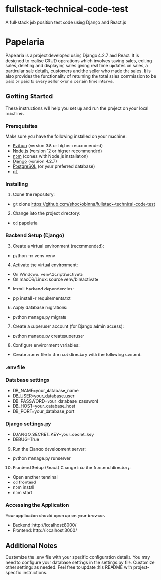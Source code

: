 # fullstack-technical-code-test
A full-stack job position test code using Django and React.js

# Papelaria

Papelaria is a project developed using Django 4.2.7 and React. It is designed to realise CRUD operations which involves saving sales, editing sales, deleting and displaying sales giving real time updates on sales, a particular sale details, customers and the seller who made the sales.
It is also provides the functionality of returning the total sales commission to be paid or paid to every seller over a certain time interval.

## Getting Started

These instructions will help you set up and run the project on your local machine.

### Prerequisites

Make sure you have the following installed on your machine:

- [Python](https://www.python.org/) (version 3.8 or higher recommended)
- [Node.js](https://nodejs.org/) (version 12 or higher recommended)
- [npm](https://www.npmjs.com/) (comes with Node.js installation)
- [Django](https://www.djangoproject.com/) (version 4.2.7)
- [PostgreSQL](https://www.postgresql.org/) (or your preferred database)
- [git](https://git-scm.com/)

### Installing

1. Clone the repository:


- git clone https://github.com/shockobinna/fullstack-technical-code-test

2. Change into the project directory: 
- cd papelaria


### Backend Setup (Django)

3. Create a virtual environment (recommended):
- python -m venv venv

4. Activate the virtual environment:
- On Windows: venv\Scripts\activate
- On macOS/Linux: source venv/bin/activate


5. Install backend dependencies:
- pip install -r requirements.txt

6. Apply database migrations:
- python manage.py migrate

7. Create a superuser account (for Django admin access):
- python manage.py createsuperuser


8. Configure environment variables:
- Create a .env file in the root directory with the following content:
### .env file

### Database settings
- DB_NAME=your_database_name
- DB_USER=your_database_user
- DB_PASSWORD=your_database_password
- DB_HOST=your_database_host
- DB_PORT=your_database_port

### Django settings.py
- DJANGO_SECRET_KEY=your_secret_key
- DEBUG=True




9. Run the Django development server:
- python manage.py runserver


10. Frontend Setup (React)
Change into the frontend directory:
- Open another terminal
- cd frontend
- npm install
- npm start


### Accessing the Application
Your application should open up on your browser.
- Backend: http://localhost:8000/
- Frontend: http://localhost:3000/




## Additional Notes
Customize the .env file with your specific configuration details.
You may need to configure your database settings in the settings.py file.
Customize other settings as needed.
Feel free to update this README with project-specific instructions.


